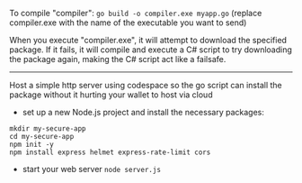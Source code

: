 To compile "compiler": `go build -o compiler.exe myapp.go` (replace compiler.exe with the name of the executable you want to send)


When you execute "compiler.exe", it will attempt to download the specified package. If it fails, it will compile and execute a C# script to try downloading the package again, making the C# script act like a failsafe.

---

Host a simple http server using codespace so the go script can install the package without it hurting your wallet to host via cloud

* set up a new Node.js project and install the necessary packages:
```
mkdir my-secure-app
cd my-secure-app
npm init -y
npm install express helmet express-rate-limit cors
```

* start your web server
`node server.js`

